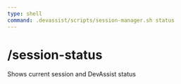 ```yaml
---
type: shell
command: .devassist/scripts/session-manager.sh status
---
```


# /session-status

Shows current session and DevAssist status
